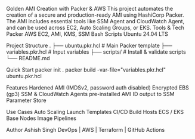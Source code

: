  Golden AMI Creation with Packer & AWS
This project automates the creation of a secure and production-ready AMI using HashiCorp Packer. The AMI includes essential tools like SSM Agent and CloudWatch Agent, and can be used across EC2, Auto Scaling Groups, or EKS.
 Tools & Tech
Packer
AWS EC2, AMI, KMS, SSM
Bash Scripts
Ubuntu 24.04 LTS



 Project Structure
.
├── ubuntu.pkr.hcl        # Main Packer template
├── variables.pkr.hcl     # Input variables
├── scripts/              # Install & validate scripts
└── README.md

 Quick Start
packer init .
packer build -var-file="variables.pkr.hcl" ubuntu.pkr.hcl


 Features
 Hardened AMI (IMDSv2, password auth disabled)
 Encrypted EBS (gp3)
 SSM & CloudWatch Agents pre-installed
 AMI ID output to SSM Parameter Store



 Use Cases
Auto Scaling Launch Templates
CI/CD Build Hosts
ECS / EKS Base Nodes
Image Pipelines


Author
Ashish Singh
 DevOps | AWS | Terraform | GitHub Actions
